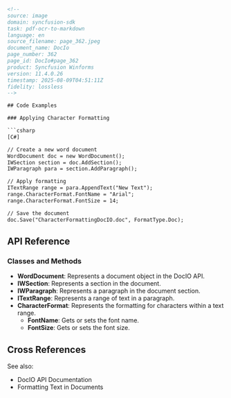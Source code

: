 ```html
<!-- 
source: image
domain: syncfusion-sdk
task: pdf-ocr-to-markdown
language: en
source_filename: page_362.jpeg
document_name: DocIo
page_number: 362
page_id: DocIo#page_362
product: Syncfusion Winforms
version: 11.4.0.26
timestamp: 2025-08-09T04:51:11Z
fidelity: lossless
-->

## Code Examples

### Applying Character Formatting

```csharp
[C#]

// Create a new word document
WordDocument doc = new WordDocument();
IWSection section = doc.AddSection();
IWParagraph para = section.AddParagraph();

// Apply formatting
ITextRange range = para.AppendText("New Text");
range.CharacterFormat.FontName = "Arial";
range.CharacterFormat.FontSize = 14;

// Save the document
doc.Save("CharacterFormattingDocIO.doc", FormatType.Doc);
```

## API Reference

### Classes and Methods

- **WordDocument**: Represents a document object in the DocIO API.
- **IWSection**: Represents a section in the document.
- **IWParagraph**: Represents a paragraph in the document section.
- **ITextRange**: Represents a range of text in a paragraph.
- **CharacterFormat**: Represents the formatting for characters within a text range.
  - **FontName**: Gets or sets the font name.
  - **FontSize**: Gets or sets the font size.

## Cross References

See also:
- DocIO API Documentation
- Formatting Text in Documents

<!-- tags: [syncfusion, docio, winforms, character formatting, word document, text formatting] keywords: [docio, formatting, text, font, size, save document, csharp] -->
```
